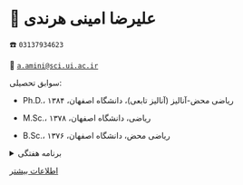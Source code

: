 # 👤  **علیرضا امینی هرندی**


☎️  `03137934623`


📧  [`a.amini@sci.ui.ac.ir`](mailto:a.amini@sci.ui.ac.ir)


سوابق تحصیلی:


- Ph.D.، ریاضی محض-آنالیز (آنالیز تابعی)، دانشگاه اصفهان، ۱۳۸۴


- M.Sc.، ریاضی، دانشگاه اصفهان، ۱۳۷۸


- B.Sc.، ریاضی محض، دانشگاه اصفهان، ۱۳۷۶


<details>
<summary>
برنامه هفتگی
</summary>
<img src="../statics/amini.jpg"/>
</details>


[اطلاعات بیشتر](https://sci.ui.ac.ir/a.amini)

